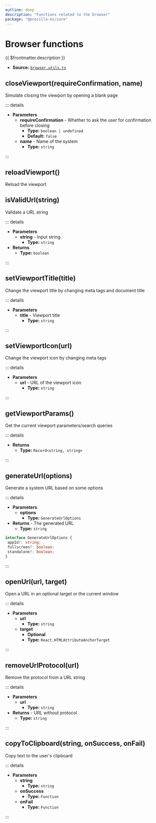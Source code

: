```yaml
---
outline: deep
description: "Functions related to the browser"
package: "@prozilla-os/core"
---
```


# Browser functions

{{ $frontmatter.description }}

- **Source:** [`browser.utils.ts`](https://github.com/prozilla-os/ProzillaOS/blob/main/packages/core/src/features/_utils/browser.utils.ts)

## closeViewport(requireConfirmation, name)

Simulate closing the viewport by opening a blank page

::: details

- **Parameters**
  - **requireConfirmation** - Whether to ask the user for confirmation before closing
    - **Type:** `boolean | undefined`
    - **Default:** `false`
  - **name** - Name of the system
    - **Type:** `string`

:::

## reloadViewport()

Reload the viewport

## isValidUrl(string)

Validate a URL string

::: details

- **Parameters**
  - **string** - Input string
    - **Type:** `string`
- **Returns**
  - **Type:** `boolean`

:::

## setViewportTitle(title)

Change the viewport title by changing meta tags and document title

::: details

- **Parameters**
  - **title** - Viewport title
    - **Type:** `string`

:::

## setViewportIcon(url)

Change the viewport icon by changing meta tags

::: details

- **Parameters**
  - **url** - URL of the viewport icon
    - **Type:** `string`

:::

## getViewportParams()

Get the current viewport parameters/search queries

::: details

- **Returns**
  - **Type:** `Record<string, string>`

:::

## generateUrl(options)

Generate a system URL based on some options

::: details

- **Parameters**
  - **options**
    - **Type:** `GenerateUrlOptions`
- **Returns** - The generated URL
  - **Type:** `string`

```ts
interface GenerateUrlOptions {
 appId?: string;
 fullscreen?: boolean;
 standalone?: boolean;
}
```

:::

## openUrl(url, target)

Open a URL in an optional target or the current window

::: details

- **Parameters**
  - **url**
    - **Type:** `string`
  - **target**
    - **Optional**
    - **Type:** `React.HTMLAttributeAnchorTarget`

:::

## removeUrlProtocol(url)

Remove the protocol from a URL string

::: details

- **Parameters**
  - **url**
    - **Type:** `string`
- **Returns** - URL without protocol
  - **Type:** `string`

:::

## copyToClipboard(string, onSuccess, onFail)

Copy text to the user's clipboard

::: details

- **Parameters**
  - **string**
    - **Type:** `string`
  - **onSuccess**
    - **Type:** `Function`
  - **onFail**
    - **Type:** `Function`

:::
